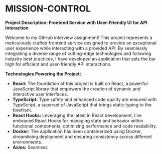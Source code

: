 # MISSION-CONTROL
**Project Description: Frontend Service with User-Friendly UI for API Interaction**

Welcome to my GitHub interview assignment! This project represents a meticulously crafted frontend service designed to provide an exceptional user experience while interacting with a provided API. By seamlessly integrating a diverse range of cutting-edge technologies and following industry best practices, I have developed an application that sets the bar high for efficient and user-friendly API interactions.

**Technologies Powering the Project:**

- **React:** The foundation of this project is built on React, a powerful JavaScript library that empowers the creation of dynamic and interactive user interfaces.
- **TypeScript:** Type safety and enhanced code quality are ensured with TypeScript, a superset of JavaScript that brings static typing to the forefront.
- **React Hooks:** Leveraging the latest in React development, I've embraced React Hooks for managing state and behavior within functional components, optimizing performance and code readability.
- **Docker:** The application has been containerized using Docker, streamlining deployment and ensuring consistency across different environments.
- **Axios:** Seamless
